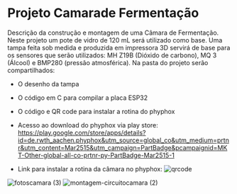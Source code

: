 # Projeto Camarade Fermentação

Descrição da construção e montagem de uma Câmara de Fermentação. Neste projeto um pote de vidro de 120 mL será utilizado como base. Uma tampa feita sob medida e produzida em impressora 3D servirá de base para os sensores que serão utilizados: MH Z19B (Dióxido de carbono), MQ 3 (Álcool) e BMP280 (pressão atmosférica).
Na pasta do projeto serão compartilhados:

- O desenho da tampa
- O código em C para compilar a placa ESP32
- O código e QR code para instalar a rotina do phyphox
- Acesso ao download do phyphox via play store:
https://play.google.com/store/apps/details?id=de.rwth_aachen.phyphox&utm_source=global_co&utm_medium=prtnr&utm_content=Mar2515&utm_campaign=PartBadge&pcampaignid=MKT-Other-global-all-co-prtnr-py-PartBadge-Mar2515-1

- Link para instalar a rotina da câmara no phyphox: ![qrcode](https://github.com/idmilton/ProjetoCamaradeFermentacao/assets/4228326/e061c921-623e-4f2c-89c7-9f63ed6b066a)

![fotoscamara (3)](https://github.com/idmilton/ProjetoCamaradeFermentacao/assets/4228326/5dbb51f3-493a-44f2-afb9-c6ecbfd7944e)
![montagem-circuitocamara (2)](https://github.com/idmilton/ProjetoCamaradeFermentacao/assets/4228326/3fa8d567-22db-42ee-a831-a6bbfb32cff8)

